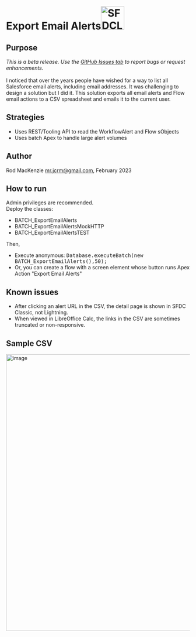 # Export Email Alerts<img width="64" alt="SFDCLogo5" src="https://user-images.githubusercontent.com/16543260/233788381-a7c6222c-8f7b-4c4c-9983-6dc25c9005ab.png">
## Purpose
*This is a beta release. Use the [GitHub Issues tab](https://github.com/50471736/Export_Email_Alerts/issues) to report bugs or request enhancements.*
<br><br>I noticed that over the years people have wished for a way to list all Salesforce email alerts, including email addresses. It was challenging to design a solution but I did it. This solution exports all email alerts and Flow email actions to a CSV spreadsheet and emails it to the current user.
## Strategies
- Uses REST/Tooling API to read the WorkflowAlert and Flow sObjects
- Uses batch Apex to handle large alert volumes
## Author
Rod MacKenzie mr.jcrm@gmail.com, February 2023
## How to run
Admin privileges are recommended.
<br>Deploy the classes:
- BATCH_ExportEmailAlerts
- BATCH_ExportEmailAlertsMockHTTP
- BATCH_ExportEmailAlertsTEST

Then,
- Execute anonymous: <tt>Database.executeBatch(new BATCH_ExportEmailAlerts(),50);</tt>
- Or, you can create a flow with a screen element whose button runs Apex Action "Export Email Alerts"
## Known issues
- After clicking an alert URL in the CSV, the detail page is shown in SFDC Classic, not Lightning.
- When viewed in LibreOffice Calc, the links in the CSV are sometimes truncated or non-responsive.
## Sample CSV
<img width="756" alt="image" src="https://user-images.githubusercontent.com/16543260/233123459-26b59b2a-66a1-4492-8ccd-dbac840f2b1d.png">
